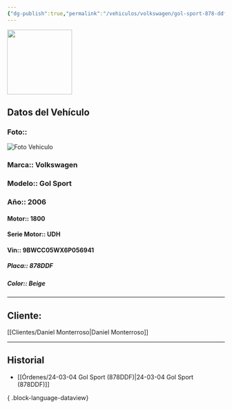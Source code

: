 ```yaml
---
{"dg-publish":true,"permalink":"/vehiculos/volkswagen/gol-sport-878-ddf/","tags":["Vw"]}
---
```


<img src="https://lh3.googleusercontent.com/d/137fl3TIZ0-PU8b-Pt0bsjclwHub_u78G" width="150">

## Datos del Vehículo 
### Foto:: 
<img src="https://lh3.googleusercontent.com/d/1CLwus5E_FabSWPYscdN3L_0TzObls2ee" Alt="Foto Vehiculo">

### Marca:: Volkswagen 
### Modelo:: Gol Sport 
### Año:: 2006
#### Motor:: 1800
#### Serie Motor:: UDH
#### Vin:: 9BWCC05WX6P056941
##### Placa:: 878DDF
##### Color:: Beige
---

## Cliente:

[[Clientes/Daniel Monterroso\|Daniel Monterroso]]

---

## Historial

- [[Órdenes/24-03-04 Gol Sport (878DDF)\|24-03-04 Gol Sport (878DDF)]]

{ .block-language-dataview} 